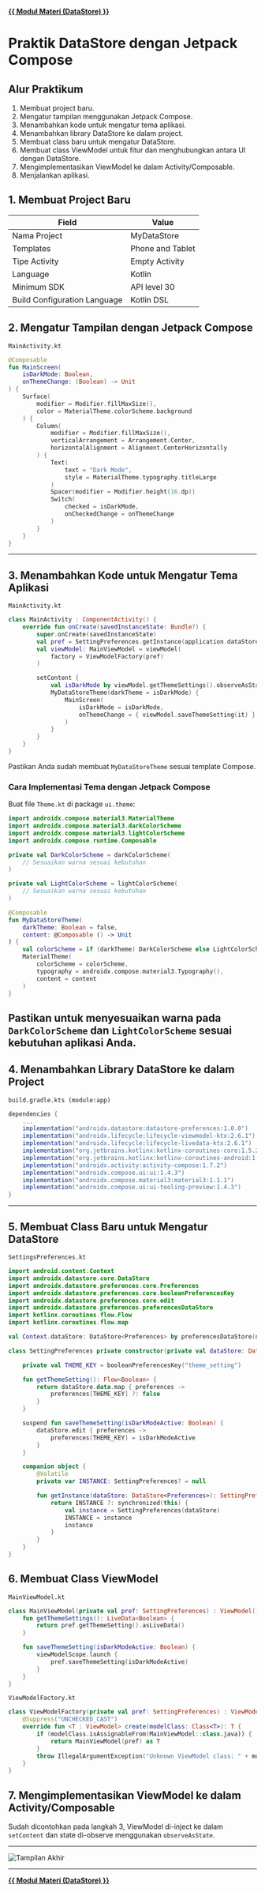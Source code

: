 **[{{ Modul Materi (DataStore) }}](3-DataStore.md)**

# Praktik DataStore dengan Jetpack Compose

## Alur Praktikum

1. Membuat project baru.
2. Mengatur tampilan menggunakan Jetpack Compose.
3. Menambahkan kode untuk mengatur tema aplikasi.
4. Menambahkan library DataStore ke dalam project.
5. Membuat class baru untuk mengatur DataStore.
6. Membuat class ViewModel untuk fitur dan menghubungkan antara UI dengan DataStore.
7. Mengimplementasikan ViewModel ke dalam Activity/Composable.
8. Menjalankan aplikasi.

## 1. Membuat Project Baru

| Field                        | Value                |
| ---------------------------- | -------------------- |
| Nama Project                 | MyDataStore          |
| Templates                    | Phone and Tablet     |
| Tipe Activity                | Empty Activity       |
| Language                     | Kotlin               |
| Minimum SDK                  | API level 30         |
| Build Configuration Language | Kotlin DSL           |

## 2. Mengatur Tampilan dengan Jetpack Compose

`MainActivity.kt`

```kotlin
@Composable
fun MainScreen(
    isDarkMode: Boolean,
    onThemeChange: (Boolean) -> Unit
) {
    Surface(
        modifier = Modifier.fillMaxSize(),
        color = MaterialTheme.colorScheme.background
    ) {
        Column(
            modifier = Modifier.fillMaxSize(),
            verticalArrangement = Arrangement.Center,
            horizontalAlignment = Alignment.CenterHorizontally
        ) {
            Text(
                text = "Dark Mode",
                style = MaterialTheme.typography.titleLarge
            )
            Spacer(modifier = Modifier.height(16.dp))
            Switch(
                checked = isDarkMode,
                onCheckedChange = onThemeChange
            )
        }
    }
}
```

---

## 3. Menambahkan Kode untuk Mengatur Tema Aplikasi

`MainActivity.kt`

```kotlin
class MainActivity : ComponentActivity() {
    override fun onCreate(savedInstanceState: Bundle?) {
        super.onCreate(savedInstanceState)
        val pref = SettingPreferences.getInstance(application.dataStore)
        val viewModel: MainViewModel = viewModel(
            factory = ViewModelFactory(pref)
        )

        setContent {
            val isDarkMode by viewModel.getThemeSettings().observeAsState(initial = false)
            MyDataStoreTheme(darkTheme = isDarkMode) {
                MainScreen(
                    isDarkMode = isDarkMode,
                    onThemeChange = { viewModel.saveThemeSetting(it) }
                )
            }
        }
    }
}
```

Pastikan Anda sudah membuat `MyDataStoreTheme` sesuai template Compose.
### Cara Implementasi Tema dengan Jetpack Compose

Buat file `Theme.kt` di package `ui.theme`:

```kotlin
import androidx.compose.material3.MaterialTheme
import androidx.compose.material3.darkColorScheme
import androidx.compose.material3.lightColorScheme
import androidx.compose.runtime.Composable

private val DarkColorScheme = darkColorScheme(
    // Sesuaikan warna sesuai kebutuhan
)

private val LightColorScheme = lightColorScheme(
    // Sesuaikan warna sesuai kebutuhan
)

@Composable
fun MyDataStoreTheme(
    darkTheme: Boolean = false,
    content: @Composable () -> Unit
) {
    val colorScheme = if (darkTheme) DarkColorScheme else LightColorScheme
    MaterialTheme(
        colorScheme = colorScheme,
        typography = androidx.compose.material3.Typography(),
        content = content
    )
}
```

Pastikan untuk menyesuaikan warna pada `DarkColorScheme` dan `LightColorScheme` sesuai kebutuhan aplikasi Anda.
---

## 4. Menambahkan Library DataStore ke dalam Project

`build.gradle.kts (module:app)`

```gradle
dependencies {
    ...
    implementation("androidx.datastore:datastore-preferences:1.0.0")
    implementation("androidx.lifecycle:lifecycle-viewmodel-ktx:2.6.1")
    implementation("androidx.lifecycle:lifecycle-livedata-ktx:2.6.1")
    implementation("org.jetbrains.kotlinx:kotlinx-coroutines-core:1.5.2")
    implementation("org.jetbrains.kotlinx:kotlinx-coroutines-android:1.5.2")
    implementation("androidx.activity:activity-compose:1.7.2")
    implementation("androidx.compose.ui:ui:1.4.3")
    implementation("androidx.compose.material3:material3:1.1.1")
    implementation("androidx.compose.ui:ui-tooling-preview:1.4.3")
}
```

---

## 5. Membuat Class Baru untuk Mengatur DataStore

`SettingsPreferences.kt`

```kotlin
import android.content.Context
import androidx.datastore.core.DataStore
import androidx.datastore.preferences.core.Preferences
import androidx.datastore.preferences.core.booleanPreferencesKey
import androidx.datastore.preferences.core.edit
import androidx.datastore.preferences.preferencesDataStore
import kotlinx.coroutines.flow.Flow
import kotlinx.coroutines.flow.map

val Context.dataStore: DataStore<Preferences> by preferencesDataStore(name = "settings")

class SettingPreferences private constructor(private val dataStore: DataStore<Preferences>) {

    private val THEME_KEY = booleanPreferencesKey("theme_setting")

    fun getThemeSetting(): Flow<Boolean> {
        return dataStore.data.map { preferences ->
            preferences[THEME_KEY] ?: false
        }
    }

    suspend fun saveThemeSetting(isDarkModeActive: Boolean) {
        dataStore.edit { preferences ->
            preferences[THEME_KEY] = isDarkModeActive
        }
    }

    companion object {
        @Volatile
        private var INSTANCE: SettingPreferences? = null

        fun getInstance(dataStore: DataStore<Preferences>): SettingPreferences {
            return INSTANCE ?: synchronized(this) {
                val instance = SettingPreferences(dataStore)
                INSTANCE = instance
                instance
            }
        }
    }
}
```

## 6. Membuat Class ViewModel

`MainViewModel.kt`

```kotlin
class MainViewModel(private val pref: SettingPreferences) : ViewModel() {
    fun getThemeSettings(): LiveData<Boolean> {
        return pref.getThemeSetting().asLiveData()
    }

    fun saveThemeSetting(isDarkModeActive: Boolean) {
        viewModelScope.launch {
            pref.saveThemeSetting(isDarkModeActive)
        }
    }
}
```

`ViewModelFactory.kt`

```kotlin
class ViewModelFactory(private val pref: SettingPreferences) : ViewModelProvider.NewInstanceFactory() {
    @Suppress("UNCHECKED_CAST")
    override fun <T : ViewModel> create(modelClass: Class<T>): T {
        if (modelClass.isAssignableFrom(MainViewModel::class.java)) {
            return MainViewModel(pref) as T
        }
        throw IllegalArgumentException("Unknown ViewModel class: " + modelClass.name)
    }
}
```

## 7. Mengimplementasikan ViewModel ke dalam Activity/Composable

Sudah dicontohkan pada langkah 3, ViewModel di-inject ke dalam `setContent` dan state di-observe menggunakan `observeAsState`.

---


![Tampilan Akhir](Praktik-3-Result.gif)

---

**[{{ Modul Materi (DataStore) }}](3-DataStore.md)**

